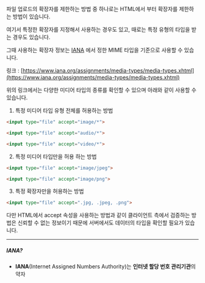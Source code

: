 
파일 업로드의 확장자를 제한하는 방법 중 하나로는 HTML에서 부터 확장자를 제한하는 방법이 있습니다.  

여기서 특정한 확장자를 지정해서 사용하는 경우도 있고, 때로는 특정 유형의 타입을 받는 경우도 있습니다.  

그때 사용하는 확장자 정보는 [IANA](#IANA) 에서 정한 MIME 타입을 기준으로 사용할 수 있습니다.  

링크 : [https://www.iana.org/assignments/media-types/media-types.xhtml](https://www.iana.org/assignments/media-types/media-types.xhtml)  

위의 링크에서는 다양한 미디어 타입의 종류를 확인할 수 있으며 아래와 같이 사용할 수 있습니다.


1. 특정 미디어 타입 유형 전체를 허용하는 방법

```html
<input type="file" accept="image/*">

<input type="file" accept="audio/*">

<input type="file" accept="video/*">
```

2. 특정 미디어 타입만을 허용 하는 방법

```html
<input type="file" accept="image/jpeg">

<input type="file" accept="image/png">
```

3. 특정 확장자만을 허용하는 방법

```html
<input type="file" accept=".jpg, .jpeg, .png">
```

다만 HTML에서 accept 속성을 사용하는 방법과 같이 클라이언트 측에서 검증하는 방법은 신뢰할 수 없는 정보이기 때문에 서버에서도 데이터의 타입을 확인할 필요가 있습니다.  

---
##### IANA?
- **IANA**(Internet Assigned Numbers Authority)는 **인터넷 할당 번호 관리기관**의 약자